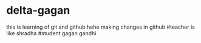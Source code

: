 # delta-gagan
this is learning of git and github
hehe making changes in github
#teacher is like shradha 
#student 
gagan gandhi